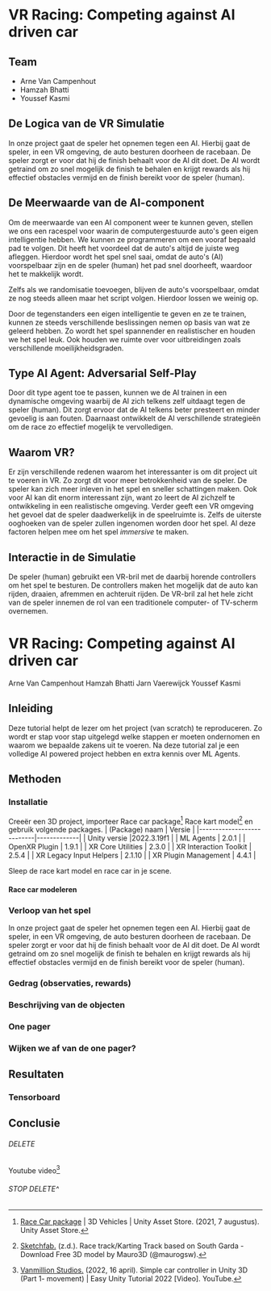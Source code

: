 ﻿# VR Racing: Competing against AI driven car

## Team

- Arne Van Campenhout
- Hamzah Bhatti
- Youssef Kasmi

## De Logica van de VR Simulatie

In onze project gaat de speler het opnemen tegen een AI. Hierbij gaat de speler, in een VR omgeving, de auto besturen doorheen de racebaan. De speler zorgt er voor dat hij de finish behaalt voor de AI dit doet. De AI wordt getraind om zo snel mogelijk de finish te behalen en krijgt rewards als hij effectief obstacles vermijd en de finish bereikt voor de speler (human).

## De Meerwaarde van de AI-component

Om de meerwaarde van een AI component weer te kunnen geven, stellen we ons een racespel voor waarin de computergestuurde auto's geen eigen intelligentie hebben. We kunnen ze programmeren om een vooraf bepaald pad te volgen. Dit heeft het voordeel dat de auto's altijd de juiste weg afleggen. Hierdoor wordt het spel snel saai, omdat de auto's (AI) voorspelbaar zijn en de speler (human) het pad snel doorheeft, waardoor het te makkelijk wordt.

Zelfs als we randomisatie toevoegen, blijven de auto's voorspelbaar, omdat ze nog steeds alleen maar het script volgen. Hierdoor lossen we weinig op. 

Door de tegenstanders een eigen intelligentie te geven en ze te trainen, kunnen ze steeds verschillende beslissingen nemen op basis van wat ze geleerd hebben. Zo wordt het spel spannender en realistischer en houden we het spel leuk. Ook houden we ruimte over voor uitbreidingen zoals verschillende moeilijkheidsgraden.

## Type AI Agent: Adversarial Self-Play

Door dit type agent toe te passen, kunnen we de AI trainen in een dynamische omgeving waarbij de AI zich telkens zelf uitdaagt tegen de speler (human). Dit zorgt ervoor dat de AI telkens beter presteert en minder gevoelig is aan fouten. Daarnaast ontwikkelt de AI verschillende strategieën om de race zo effectief mogelijk te vervolledigen.

## Waarom VR?

Er zijn verschillende redenen waarom het interessanter is om dit project uit te voeren in VR. Zo zorgt dit voor meer betrokkenheid van de speler. De speler kan zich meer inleven in het spel en sneller schattingen maken. Ook voor AI kan dit enorm interessant zijn, want zo leert de AI zichzelf te ontwikkeling in een realistische omgeving. Verder geeft een VR omgeving het gevoel dat de speler daadwerkelijk in de speelruimte is. Zelfs de uiterste ooghoeken van de speler zullen ingenomen worden door het spel. Al deze factoren helpen mee om het spel _immersive_ te maken.

## Interactie in de Simulatie

De speler (human) gebruikt een VR-bril met de daarbij horende controllers om het spel te besturen. De controllers maken het mogelijk dat de auto kan rijden, draaien, afremmen en achteruit rijden. De VR-bril zal het hele zicht van de speler innemen de rol van een traditionele computer- of TV-scherm overnemen.

# VR Racing: Competing against AI driven car

Arne Van Campenhout
Hamzah Bhatti
Jarn Vaerewijck
Youssef Kasmi

## Inleiding

Deze tutorial helpt de lezer om het project (van scratch) te reproduceren. Zo wordt er stap voor stap uitgelegd welke stappen er moeten ondernomen en waarom we bepaalde zakens uit te voeren. Na deze tutorial zal je een volledige AI powered project hebben en extra kennis over ML Agents.

## Methoden
### Installatie

Creeër een 3D project, importeer Race car package[^1] Race kart model[^2]  en gebruik volgende packages.
| (Package)  naam           | Versie      |
|---------------------------|-------------|
| Unity versie              |2022.3.19f1  |
| ML Agents                 | 2.0.1       |
| OpenXR Plugin             | 1.9.1       |
| XR Core Utilities         | 2.3.0       |
| XR Interaction Toolkit    | 2.5.4       |
| XR Legacy Input Helpers   | 2.1.10      |
| XR Plugin Management      | 4.4.1       | 

Sleep de race kart model en race car in je scene. 

#### Race car modeleren




### Verloop van het spel

In onze project gaat de speler het opnemen tegen een AI. Hierbij gaat de speler, in een VR omgeving, de auto besturen doorheen de racebaan. De speler zorgt er voor dat hij de finish behaalt voor de AI dit doet. De AI wordt getraind om zo snel mogelijk de finish te behalen en krijgt rewards als hij effectief obstacles vermijd en de finish bereikt voor de speler (human).

### Gedrag (observaties, rewards)
### Beschrijving van de objecten
### One pager
### Wijken we af van de one pager?

## Resultaten
### Tensorboard

## Conclusie

###### DELETE
Youtube video[^3]

###### STOP DELETE^


[^1]:[Race Car package](https://assetstore.unity.com/packages/3d/vehicles/race-car-package-141690) | 3D Vehicles | Unity Asset Store. (2021, 7 augustus). Unity Asset Store.

[^2]:[Sketchfab.](https://sketchfab.com/3d-models/race-trackkarting-track-based-on-south-garda-32c21042ba144ce9bd2822a88d5b54ec) (z.d.). Race track/Karting Track based on South Garda - Download Free 3D model by Mauro3D (@maurogsw). 

[^3]:[Vanmillion Studios.](https://www.youtube.com/watch?v=jr4eb4F9PSQ) (2022, 16 april). Simple car controller in Unity 3D (Part 1- movement) | Easy Unity Tutorial 2022 [Video]. YouTube.
